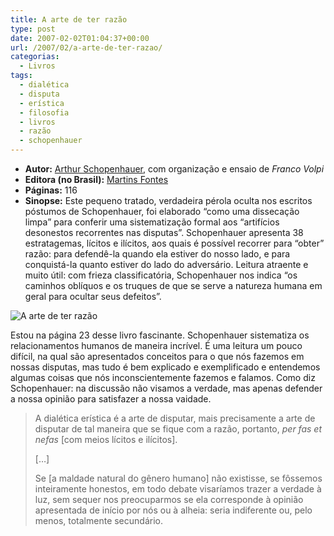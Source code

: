 ```yaml
---
title: A arte de ter razão
type: post
date: 2007-02-02T01:04:37+00:00
url: /2007/02/a-arte-de-ter-razao/
categorias:
  - Livros
tags:
  - dialética
  - disputa
  - erística
  - filosofia
  - livros
  - razão
  - schopenhauer
---
```


- **Autor:** [Arthur Schopenhauer][1], com organização e ensaio de _Franco Volpi_
- **Editora (no Brasil):** [Martins Fontes][2]
- **Páginas:** 116
- **Sinopse:** Este pequeno tratado, verdadeira pérola oculta nos escritos póstumos de Schopenhauer, foi elaborado “como uma dissecação limpa” para conferir uma sistematização formal aos “artifícios desonestos recorrentes nas disputas”. Schopenhauer apresenta 38 estratagemas, lícitos e ilícitos, aos quais é possível recorrer para “obter” razão: para defendê-la quando ela estiver do nosso lado, e para conquistá-la quanto estiver do lado do adversário. Leitura atraente e muito útil: com frieza classificatória, Schopenhauer nos indica “os caminhos oblíquos e os truques de que se serve a natureza humana em geral para ocultar seus defeitos”.

![A arte de ter razão](/wp-content/uploads/2007/02/8533621124.jpg)

Estou na página 23 desse livro fascinante. Schopenhauer sistematiza os relacionamentos humanos de maneira incrível. É uma leitura um pouco difícil, na qual são apresentados conceitos para o que nós fazemos em nossas disputas, mas tudo é bem explicado e exemplificado e entendemos algumas coisas que nós inconscientemente fazemos e falamos. Como diz Schopenhauer: na discussão não visamos a verdade, mas apenas defender a nossa opinião para satisfazer a nossa vaidade.

> A dialética erística é a arte de disputar, mais precisamente a arte de disputar de tal maneira que se fique com a razão, portanto, _per fas et nefas_ [com meios lícitos e ilícitos].
>
> […]
>
> Se [a maldade natural do gênero humano] não existisse, se fôssemos inteiramente honestos, em todo debate visaríamos trazer a verdade à luz, sem sequer nos preocuparmos se ela corresponde à opinião apresentada de início por nós ou à alheia: seria indiferente ou, pelo menos, totalmente secundário.

[1]: http://pt.wikipedia.org/wiki/Arthur_Schopenhauer
[2]: http://www.martinsfontes.com.br/
